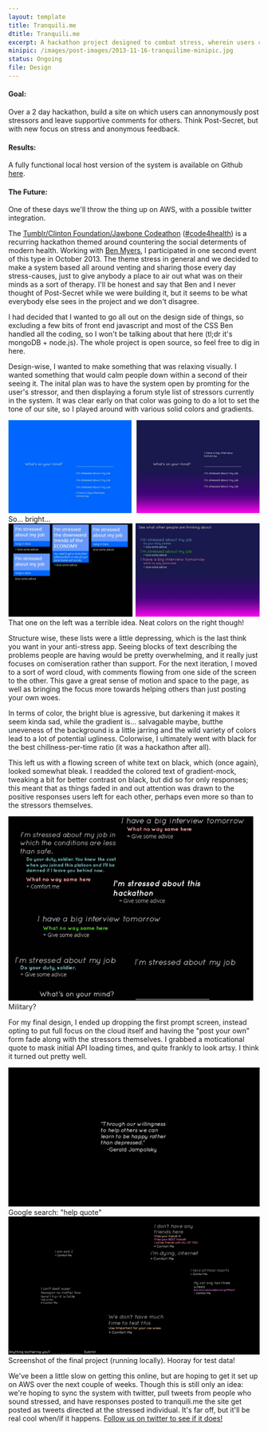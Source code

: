 ```yaml
---
layout: template
title: Tranquili.me
dtitle: Tranquili.me
excerpt: A hackathon project designed to combat stress, wherein users can anonymously post about what is stressing them out and get support.
minipic: /images/post-images/2013-11-16-tranquilime-minipic.jpg
status: Ongoing
file: Design
---
```


<h4 class="green">Goal:</h4>
Over a 2 day hackathon, build a site on which users can annonymously post stressors and leave supportive comments for others. Think Post-Secret, but with new focus on stress and anonymous feedback.

<h4 class="purple">Results:</h4>
A fully functional local host version of the system is available on Github <a href="https://github.com/bridgs/tranquilime/">here</a>.

<h4 class="orange">The Future:</h4>
One of these days we'll throw the thing up on AWS, with a possible twitter integration.


The <a href="http://codeathon.splashthat.com/"> Tumblr/Clinton Foundation/Jawbone Codeathon</a> (<a href="https://twitter.com/search?q=%23code4health">#code4health</a>) is a recurring hackathon themed around countering the social determents of modern health. Working with <a href="https://github.com/bridgs">Ben Myers</a>, I participated in one second event of this type in October 2013. The theme stress in general and we decided to make a system based all around venting and sharing those every day stress-causes, just to give anybody a place to air out what was on their minds as a sort of therapy. I'll be honest and say that Ben and I never thought of Post-Secret while we were building it, but it seems to be what everybody else sees in the project and we don't disagree.

I had decided that I wanted to go all out on the design side of things, so excluding a few bits of front end javascript and most of the CSS Ben handled all the coding, so I won't be talking about that here (tl;dr it's mongoDB + node.js). The whole project is open source, so feel free to dig in here.

Design-wise, I wanted to make something that was relaxing visually. I wanted something that would calm people down within a second of their seeing it. The inital plan was to have the system open by promting for the user's stressor, and then displaying a forum style list of stressors currently in the system. It was clear early on that color was going to do a lot to set the tone of our site, so I played around with various solid colors and gradients.

<div class="image center">
    <img src="/images/post-images/2013-11-16-tranquilime-blueandgrad.jpg"/>
    <div class="caption ext center">
        So... bright...
    </div>
</div>

<div class="image center">
    <img src="/images/post-images/2013-11-16-tranquilime-lists.jpg"/>
    <div class="caption ext center">
        That one on the left was a terrible idea. Neat colors on the right though!
    </div>
</div>


Structure wise, these lists were a little depressing, which is the last think you want in your anti-stress app. Seeing blocks of text describing the problems people are having would be pretty overwhelming, and it really just focuses on comiseration rather than support. For the next iteration, I moved to a sort of word cloud, with comments flowing from one side of the screen to the other. This gave a great sense of motion and space to the page, as well as bringing the focus more towards helping others than just posting your own woes.

In terms of color, the bright blue is agressive, but darkening it makes it seem kinda sad, while the gradient is... salvagable maybe, butthe uneveness of the background is a little jarring and the wild variety of colors lead to a lot of potential ugliness. Colorwise, I ultimately went with black for the best chillness-per-time ratio (it was a hackathon after all). 

This left us with a flowing screen of white text on black, which (once again), looked somewhat bleak. I readded the colored text of gradient-mock, tweaking a bit for better contrast on black, but did so for only responses; this meant that as things faded in and out attention was drawn to the positive responses users left for each other, perhaps even more so than to the stressors themselves.

<div class="image center">
    <img src="/images/post-images/2013-11-16-tranquilime-cloud.jpg"/>
    <div class="caption ext center">
        Military?
    </div>
</div>

For my final design, I ended up dropping the first prompt screen, instead opting to put full focus on the cloud itself and having the "post your own" form fade along with the stressors themselves. I grabbed a moticational quote to mask initial API loading times, and quite frankly to look artsy. I think it turned out pretty well.


<div class="image center">
    <img src="/images/post-images/2013-11-16-tranquilime-cover.jpg"/>
    <div class="caption ext center">
        Google search: "help quote"
    </div>
</div>

<div class="image center">
    <img src="/images/post-images/2013-11-16-tranquilime-flow.jpg"/>
    <div class="caption ext center">
        Screenshot of the final project (running locally). Hooray for test data!
    </div>
</div>

We've been a little slow on getting this online, but are hoping to get it set up on AWS over the next couple of weeks. Though this is still only an idea: we're hoping to sync the system with twitter, pull tweets from people who sound stressed, and have responses posted to tranquili.me the site get posted as tweets directed at the stressed individual. It's far off, but it'll be real cool when/if it happens. <a href="https://twitter.com/tranquilime"> Follow us on twitter to see if it does!</a>
